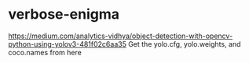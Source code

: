 # verbose-enigma
https://medium.com/analytics-vidhya/object-detection-with-opencv-python-using-yolov3-481f02c6aa35
Get the yolo.cfg, yolo.weights, and coco.names from here
